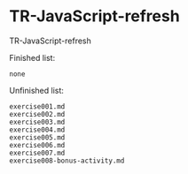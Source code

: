 # TR-JavaScript-refresh

TR-JavaScript-refresh

Finished list:

    none

Unfinished list:

    exercise001.md
    exercise002.md
    exercise003.md
    exercise004.md
    exercise005.md
    exercise006.md
    exercise007.md
    exercise008-bonus-activity.md
